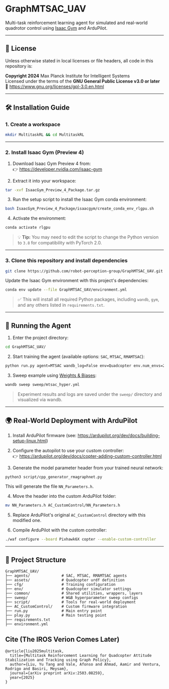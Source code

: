 # GraphMTSAC_UAV

Multi-task reinforcement learning agent for simulated and real-world quadrotor control using [Isaac Gym](https://developer.nvidia.com/isaac-gym) and ArduPilot.

---

## 📄 License

Unless otherwise stated in local licenses or file headers, all code in this repository is:

**Copyright 2024** Max Planck Institute for Intelligent Systems  
Licensed under the terms of the **GNU General Public License v3.0 or later**  
📜 https://www.gnu.org/licenses/gpl-3.0.en.html

---

## 🛠 Installation Guide

### 1. Create a workspace

```bash
mkdir MultitaskRL && cd MultitaskRL
```

---

### 2. Install Isaac Gym (Preview 4)

1. Download Isaac Gym Preview 4 from:  
   👉 https://developer.nvidia.com/isaac-gym

2. Extract it into your workspace:

```bash
tar -xvf IsaacGym_Preview_4_Package.tar.gz
```

3. Run the setup script to install the Isaac Gym conda environment:

```bash
bash IsaacGym_Preview_4_Package/isaacgym/create_conda_env_rlgpu.sh
```

4. Activate the environment:

```bash
conda activate rlgpu
```

> 💡 **Tip:** You may need to edit the script to change the Python version to `3.8` for compatibility with PyTorch 2.0.

---

### 3. Clone this repository and install dependencies

```bash
git clone https://github.com/robot-perception-group/GraphMTSAC_UAV.git
```

Update the Isaac Gym environment with this project's dependencies:

```bash
conda env update --file GraphMTSAC_UAV/environment.yml
```

> ✅ This will install all required Python packages, including `wandb`, `gym`, and any others listed in `requirements.txt`.

---

## 🚀 Running the Agent

1. Enter the project directory:

```bash
cd GraphMTSAC_UAV/
```

2. Start training the agent (available options: `SAC`, `MTSAC`, `RMAMTSAC`):

```bash
python run.py agent=MTSAC wandb_log=False env=Quadcopter env.num_envs=25 env.sim.headless=False agent.save_model=False
```

3. Sweep example using [Weights & Biases](https://wandb.ai):

```bash
wandb sweep sweep/mtsac_hyper.yml
```

> Experiment results and logs are saved under the `sweep/` directory and visualized via wandb.

---

## 🌍 Real-World Deployment with ArduPilot

1. Install ArduPilot firmware (see: https://ardupilot.org/dev/docs/building-setup-linux.html)

2. Configure the autopilot to use your custom controller:  
👉 https://ardupilot.org/dev/docs/copter-adding-custom-controller.html

3. Generate the model parameter header from your trained neural network:

```bash
python3 script/cpp_generator_rmagraphnet.py
```

This will generate the file `NN_Parameters.h`.

4. Move the header into the custom ArduPilot folder:

```bash
mv NN_Parameters.h AC_CustomControl/NN_Parameters.h
```

5. Replace ArduPilot's original `AC_CustomControl` directory with this modified one.

6. Compile ArduPilot with the custom controller:

```bash
./waf configure --board Pixhawk6X copter --enable-custom-controller
```


---

## 📂 Project Structure

```
GraphMTSAC_UAV/
├── agents/              # SAC, MTSAC, RMAMTSAC agents
├── assets/              # Quadcopter urdf definition
├── cfg/                 # Training configuration
├── env/                 # Quadcopter simulator settings
├── common/              # Shared utilities, wrappers, layers
├── sweep/               # W&B hyperparameter sweep configs
├── script/              # Tools for real-world deployment
├── AC_CustomControl/    # Custom firmware integration
├── run.py               # Main entry point
├── play.py              # Main testing point
├── requirements.txt
├── environment.yml
```

## Cite (The IROS Verion Comes Later)
```
@article{liu2025multitask,
  title={Multitask Reinforcement Learning for Quadcopter Attitude Stabilization and Tracking using Graph Policy},
  author={Liu, Yu Tang and Vale, Afonso and Ahmad, Aamir and Ventura, Rodrigo and Basiri, Meysam},
  journal={arXiv preprint arXiv:2503.08259},
  year={2025}
}
```